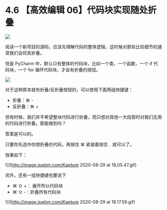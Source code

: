 # 4.6 【高效编辑 06】代码块实现随处折叠

![](http://image.iswbm.com/20200804124133.png)

阅读一个新项目的源码，应该先理解代码的整体逻辑，这时候对那些比较细节的通常我们会将其折叠。

但是 PyCharm 中，默认只有整体的代码块，比如一个类，一个函数，一个 if 代码块，一个 for 循环代码块，才会有折叠的按钮。

![](http://image.iswbm.com/20200829180027.png)

对于这种原本就有折叠/反折叠按钮的，可以使用下面两组快捷键：

- 折叠：⌘ -
- 反折叠：⌘ +

但有时候，我们并不希望整块代码进行折叠，而只想对其他一大段暂时对我们无用的代码进行折叠。那能做到吗？

答案是可以的。

只要你先选中你想折叠的代码，再按住 ⌘  紧接着按住 `.` 就可以了。

效果如下：

![](http://image.iswbm.com/Kapture 2020-08-29 at 18.05.47.gif)



另外，还有一组快捷键也要说下

- ⌘ ⇧ +： 展开所以代码块
- ⌘ ⇧  -：折叠所有代码块

![](http://image.iswbm.com/Kapture 2020-08-29 at 18.17.59.gif)

